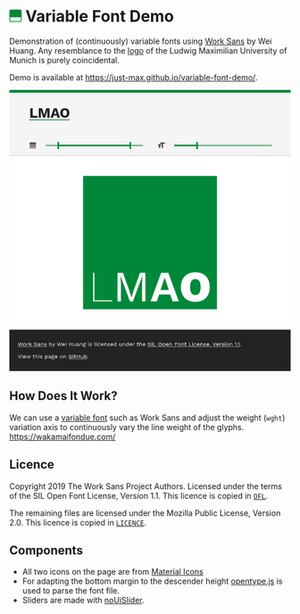 
# <img src="docs/icon.svg?raw=true&sanitize=true" alt="[VFD Icon]" height="22" /> Variable Font Demo

Demonstration of (continuously) variable fonts using [Work Sans](https://github.com/weiweihuanghuang/Work-Sans) by Wei Huang. Any resemblance to the [logo](https://www.lmu.de/de/die-lmu/struktur/zentrale-universitaetsverwaltung/kommunikation-und-presse/lmu-brand-guide/designgrundsaetze/logo/index.html) of the Ludwig Maximilian University of Munich is purely coincidental.

Demo is available at https://just-max.github.io/variable-font-demo/.

![Screenshot of Variable Font Demo running in browser](app_screenshot.png "LMAO")

## How Does It Work?

We can use a [variable font](https://developer.mozilla.org/en-US/docs/Web/CSS/CSS_Fonts/Variable_Fonts_Guide) such as Work Sans and adjust the weight (`wght`) variation axis to continuously vary the line weight of the glyphs.
https://wakamaifondue.com/


## Licence

Copyright 2019 The Work Sans Project Authors. Licensed under the terms of the SIL Open Font License, Version 1.1. This licence is copied in [`OFL`](/OFL).

The remaining files are licensed under the Mozilla Public License, Version 2.0. This licence is copied in [`LICENCE`](/LICENCE).

## Components

- All two icons on the page are from [Material Icons](https://fonts.google.com/icons)
- For adapting the bottom margin to the descender height [opentype.js](https://opentype.js.org/) is used to parse the font file.
- Sliders are made with [noUiSlider](https://refreshless.com/nouislider/).
